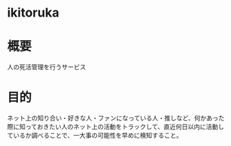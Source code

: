 # ikitoruka

# 概要
人の死活管理を行うサービス

# 目的
ネット上の知り合い・好きな人・ファンになっている人・推しなど、何かあった際に知っておきたい人のネット上の活動をトラックして、直近何日以内に活動しているか調べることで、一大事の可能性を早めに検知すること。
